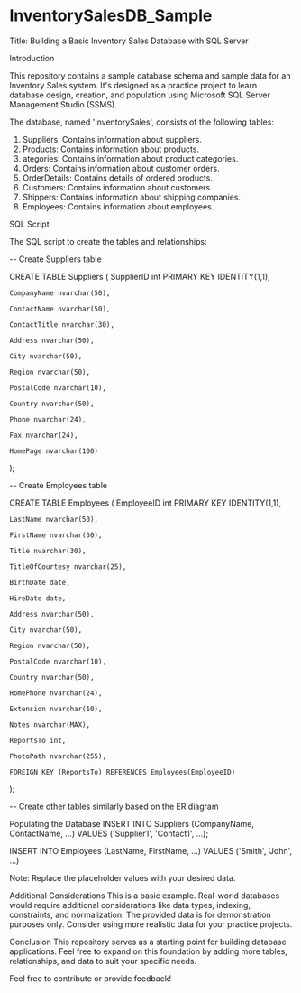 # InventorySalesDB_Sample
Title: Building a Basic Inventory Sales Database with SQL Server

Introduction

This repository contains a sample database schema and sample data for an Inventory Sales system. 
It's designed as a practice project to learn database design, creation, and population using Microsoft SQL Server Management Studio (SSMS).

The database, named 'InventorySales', consists of the following tables:

1. Suppliers: Contains information about suppliers.
2. Products: Contains information about products.
3. ategories: Contains information about product categories.
4. Orders: Contains information about customer orders.
5. OrderDetails: Contains details of ordered products.
6. Customers: Contains information about customers.
7. Shippers: Contains information about shipping companies.
8. Employees: Contains information about employees.

SQL Script

The SQL script to create the tables and relationships:


-- Create Suppliers table

CREATE TABLE Suppliers (
    SupplierID int PRIMARY KEY IDENTITY(1,1),
    
    CompanyName nvarchar(50),
    
    ContactName nvarchar(50),
    
    ContactTitle nvarchar(30),
    
    Address nvarchar(50),
    
    City nvarchar(50),
    
    Region nvarchar(50),
    
    PostalCode nvarchar(10),
    
    Country nvarchar(50),
    
    Phone nvarchar(24),
    
    Fax nvarchar(24),
    
    HomePage nvarchar(100)
);

-- Create Employees table

CREATE TABLE Employees (
    EmployeeID int PRIMARY KEY IDENTITY(1,1),
    
    LastName nvarchar(50),
    
    FirstName nvarchar(50),
    
    Title nvarchar(30),
    
    TitleOfCourtesy nvarchar(25),
    
    BirthDate date,
    
    HireDate date,
    
    Address nvarchar(50),
    
    City nvarchar(50),
    
    Region nvarchar(50),
    
    PostalCode nvarchar(10),
    
    Country nvarchar(50),
    
    HomePhone nvarchar(24),
    
    Extension nvarchar(10),
    
    Notes nvarchar(MAX),
    
    ReportsTo int,
    
    PhotoPath nvarchar(255),
    
    FOREIGN KEY (ReportsTo) REFERENCES Employees(EmployeeID)
);

-- Create other tables similarly based on the ER diagram

Populating the Database
INSERT INTO Suppliers (CompanyName, ContactName, ...)
VALUES ('Supplier1', 'Contact1', ...);

INSERT INTO Employees (LastName, FirstName, ...)
VALUES ('Smith', 'John', ...)

Note: Replace the placeholder values with your desired data.

Additional Considerations
This is a basic example. Real-world databases would require additional considerations like data types, indexing, constraints, and normalization.
The provided data is for demonstration purposes only.
Consider using more realistic data for your practice projects.

Conclusion
This repository serves as a starting point for building database applications. 
Feel free to expand on this foundation by adding more tables, relationships, and data to suit your specific needs.

Feel free to contribute or provide feedback!

